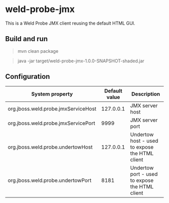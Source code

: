 # weld-probe-jmx

This is a Weld Probe JMX client reusing the default HTML GUI.

## Build and run

> mvn clean package

> java -jar target/weld-probe-jmx-1.0.0-SNAPSHOT-shaded.jar

## Configuration

| System property  | Default value | Description |
| ------------- | ------------- | ------------- |
| org.jboss.weld.probe.jmxServiceHost  | 127.0.0.1  | JMX server host  |
| org.jboss.weld.probe.jmxServicePort  | 9999 | JMX server port  |
| org.jboss.weld.probe.undertowHost  | 127.0.0.1  | Undertow host - used to expose the HTML client |
| org.jboss.weld.probe.undertowPort | 8181  | Undertow port - used to expose the HTML client |
